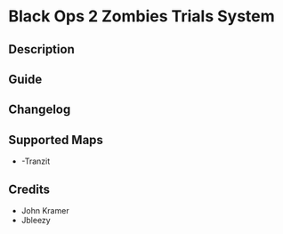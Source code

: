 # Black Ops 2 Zombies Trials System

## Description

## Guide

## Changelog

## Supported Maps
* -Tranzit

## Credits
* John Kramer
* Jbleezy
